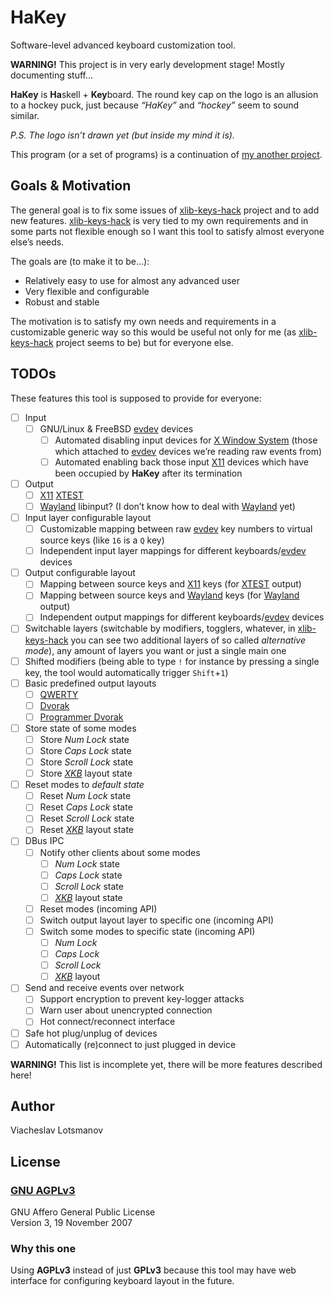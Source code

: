 # HaKey

Software-level advanced keyboard customization tool.

**WARNING!** This project is in very early development stage!
             Mostly documenting stuff…

**HaKey** is **Ha**skell + **Key**board.
The round key cap on the logo is an allusion to a hockey puck,
just because _“HaKey”_ and _“hockey”_ seem to sound similar.

_P.S. The logo isn’t drawn yet (but inside my mind it is)._

This program (or a set of programs) is a continuation of
[my another project][xlib-keys-hack].

## Goals & Motivation

The general goal is to fix some issues of [xlib-keys-hack] project and to add
new features. [xlib-keys-hack] is very tied to my own requirements and in some
parts not flexible enough so I want this tool to satisfy almost everyone else’s
needs.

The goals are (to make it to be…):

- Relatively easy to use for almost any advanced user
- Very flexible and configurable
- Robust and stable

The motivation is to satisfy my own needs and requirements in a customizable
generic way so this would be useful not only for me (as [xlib-keys-hack] project
seems to be) but for everyone else.

## TODOs

These features this tool is supposed to provide for everyone:

- [ ] Input
  - [ ] GNU/Linux & FreeBSD [evdev] devices
    - [ ] Automated disabling input devices for [X Window System][X11]
          (those which attached to [evdev] devices we’re reading raw
          events from)
    - [ ] Automated enabling back those input [X11] devices which have
          been occupied by **HaKey** after its termination
- [ ] Output
  - [ ] [X11] [XTEST]
  - [ ] [Wayland] libinput? (I don’t know how to deal with [Wayland] yet)
- [ ] Input layer configurable layout
  - [ ] Customizable mapping between raw [evdev] key numbers to virtual
        source keys (like `16` is a `Q` key)
  - [ ] Independent input layer mappings for different keyboards/[evdev]
        devices
- [ ] Output configurable layout
  - [ ] Mapping between source keys and [X11] keys (for [XTEST] output)
  - [ ] Mapping between source keys and [Wayland] keys (for [Wayland]
        output)
  - [ ] Independent output mappings for different keyboards/[evdev]
        devices
- [ ] Switchable layers (switchable by modifiers, togglers, whatever, in
      [xlib-keys-hack] you can see two additional layers of so called
      _alternative mode_), any amount of layers you want or just a single main
      one
- [ ] Shifted modifiers (being able to type `!` for instance by pressing a
      single key, the tool would automatically trigger `Shift`+`1`)
- [ ] Basic predefined output layouts
  - [ ] [QWERTY]
  - [ ] [Dvorak]
  - [ ] [Programmer Dvorak]
- [ ] Store state of some modes
  - [ ] Store _Num Lock_ state
  - [ ] Store _Caps Lock_ state
  - [ ] Store _Scroll Lock_ state
  - [ ] Store _[XKB]_ layout state
- [ ] Reset modes to _default state_
  - [ ] Reset _Num Lock_ state
  - [ ] Reset _Caps Lock_ state
  - [ ] Reset _Scroll Lock_ state
  - [ ] Reset _[XKB]_ layout state
- [ ] DBus IPC
  - [ ] Notify other clients about some modes
    - [ ] _Num Lock_ state
    - [ ] _Caps Lock_ state
    - [ ] _Scroll Lock_ state
    - [ ] _[XKB]_ layout state
  - [ ] Reset modes (incoming API)
  - [ ] Switch output layout layer to specific one (incoming API)
  - [ ] Switch some modes to specific state (incoming API)
    - [ ] _Num Lock_
    - [ ] _Caps Lock_
    - [ ] _Scroll Lock_
    - [ ] _[XKB]_ layout
- [ ] Send and receive events over network
  - [ ] Support encryption to prevent key-logger attacks
  - [ ] Warn user about unencrypted connection
  - [ ] Hot connect/reconnect interface
- [ ] Safe hot plug/unplug of devices
- [ ] Automatically (re)connect to just plugged in device

**WARNING!** This list is incomplete yet,
             there will be more features described here!

[evdev]: https://en.wikipedia.org/wiki/Evdev
[X11]: https://en.wikipedia.org/wiki/X_Window_System
[XTEST]: https://www.x.org/releases/X11R7.7/doc/libXtst/xtestlib.html
[XKB]: https://en.wikipedia.org/wiki/X_keyboard_extension
[Wayland]: https://en.wikipedia.org/wiki/Wayland_(display_server_protocol)
[QWERTY]: https://en.wikipedia.org/wiki/QWERTY
[Dvorak]: https://en.wikipedia.org/wiki/Dvorak_keyboard_layout
[Programmer Dvorak]: https://en.wikipedia.org/wiki/Dvorak_keyboard_layout#Programmer_Dvorak

## Author

Viacheslav Lotsmanov

## License

### [GNU AGPLv3](LICENSE)

GNU Affero General Public License  
Version 3, 19 November 2007

### Why this one

Using **AGPLv3** instead of just **GPLv3** because this tool may have web
interface for configuring keyboard layout in the future.

[xlib-keys-hack]: https://github.com/unclechu/xlib-keys-hack
